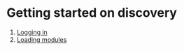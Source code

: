 # Getting started on discovery

1. [Logging in](01-logging-in.md)
2. [Loading modules](02-modules.md)
